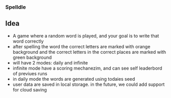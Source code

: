 ### Spelldle

## Idea

- A game where a random word is played, and your goal is to write that word correctly
- after spelling the word the correct letters are marked with orange background and the correct letters in the correct places are marked with green background
- will have 2 modes: daily and infinite
- infinite mode have a scoring mechanezim, and can see self leaderbord of previues runs
- in daily mode the words are generated using todaies seed
- user data are saved in local storage. in the future, we could add support for cloud saving

